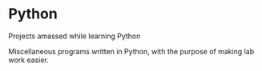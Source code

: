 # Python

Projects amassed while learning Python

Miscellaneous programs written in Python, with the purpose of making lab work easier.
